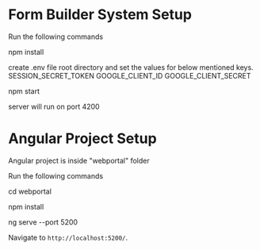 # Form Builder System Setup

Run the following commands

npm install

create .env file root directory and set the values for below mentioned keys.
SESSION_SECRET_TOKEN
GOOGLE_CLIENT_ID
GOOGLE_CLIENT_SECRET

npm start

server will run on port 4200

# Angular Project Setup

Angular project is inside "webportal" folder

Run the following commands

cd webportal

npm install

ng serve --port 5200

Navigate to `http://localhost:5200/`.
